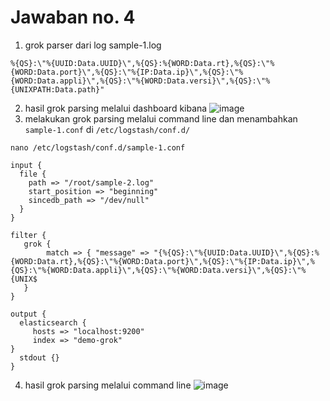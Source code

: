# Jawaban no. 4
1. grok parser dari log sample-1.log
```
%{QS}:\"%{UUID:Data.UUID}\",%{QS}:%{WORD:Data.rt},%{QS}:\"%{WORD:Data.port}\",%{QS}:\"%{IP:Data.ip}\",%{QS}:\"%{WORD:Data.appli}\",%{QS}:\"%{WORD:Data.versi}\",%{QS}:\"%{UNIXPATH:Data.path}"
```
2. hasil grok parsing melalui dashboard kibana
![image](https://user-images.githubusercontent.com/51534984/130599801-e5cf96f2-4a2a-498d-a31b-f844f51c8c1b.png)
3. melakukan grok parsing melalui command line dan menambahkan ```sample-1.conf``` di ```/etc/logstash/conf.d/```
```
nano /etc/logstash/conf.d/sample-1.conf
```
```
input {
  file {
    path => "/root/sample-2.log"
    start_position => "beginning"
    sincedb_path => "/dev/null"
  }
}

filter {
   grok {
        match => { "message" => "{%{QS}:\"%{UUID:Data.UUID}\",%{QS}:%{WORD:Data.rt},%{QS}:\"%{WORD:Data.port}\",%{QS}:\"%{IP:Data.ip}\",%{QS}:\"%{WORD:Data.appli}\",%{QS}:\"%{WORD:Data.versi}\",%{QS}:\"%{UNIX$
   }
}

output {
  elasticsearch {
     hosts => "localhost:9200"
     index => "demo-grok"
}
  stdout {}
}

```
4. hasil grok parsing melalui command line
![image](https://user-images.githubusercontent.com/51534984/130600520-010731bf-9781-47da-be39-6e18eecf8f82.png)


